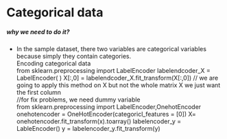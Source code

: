 # Categorical data

##### why we need to do it?
- In the sample dataset, there two variables are categorical variables because simply they contain categories.  
Encoding categorical data  
from sklearn.preprocessing import LabelEncoder
labelendcoder_X = LabelEncoder( )
X[:,0] = labelendcoder_X.fit_transform(X[:,0]) // we are going to apply this method on X but not the whole matrix X we just want the first column  
//for fix problems, we need dummy variable  
from sklearn.preprocessing import LabelEncoder,OnehotEncoder  
onehotencoder = OneHotEncoder(categoricl_features = [0])
X= onehotencoder.fit_transform(x).toarray()
labelencoder_y = LableEncoder()
y = labelencoder_y.fit_transform(y)
